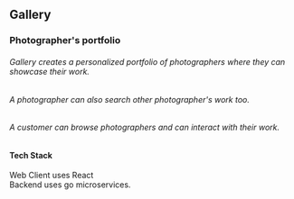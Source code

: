 ## Gallery

### Photographer's portfolio

###### Gallery creates a personalized portfolio of photographers where they can showcase their work.
###### A photographer can also search other photographer's work too. 
###### A customer can browse photographers and can interact with their work.

#### Tech Stack
<p>Web Client uses React <br>
Backend uses go microservices.</p>